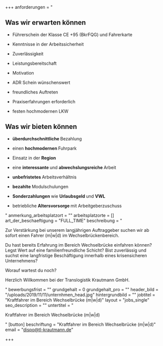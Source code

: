 +++
anforderungen = "<h2>Was wir erwarten können</h2><ul><li><p>Führerschein der Klasse CE +95 (BkrFQG) und Fahrerkarte</p></li><li><p>Kenntnisse in der Arbeitssicherheit</p></li><li><p>Zuverlässigkeit</p></li><li><p>Leistungsbereitschaft</p></li><li><p>Motivation</p></li><li><p>ADR Schein wünschenswert </p></li><li><p>freundliches Auftreten</p></li><li><p>Praxiserfahrungen erforderlich</p></li><li><p>festen hochmodernen LKW</p></li></ul><h2>Was wir bieten können</h2><ul><li><p><strong>überdurchschnittliche </strong>Bezahlung</p></li><li><p>einen <strong>hochmodernen </strong>Fuhrpark</p></li><li><p>Einsatz in der <strong>Region</strong></p></li><li><p>eine <strong>interessante </strong>und <strong>abwechslungsreiche </strong>Arbeit</p></li><li><p><strong>unbefristetes </strong>Arbeitsverhältnis</p></li><li><p><strong>bezahlte </strong>Modulschulungen</p></li><li><p><strong>Sonderzahlungen </strong>wie <strong>Urlaubsgeld </strong>und <strong>VWL</strong></p></li><li><p>betriebliche <strong>Altersvorsorge </strong>mit Arbeitgeberzuschuss</p></li></ul>"
anmerkung_arbeitsplatzort = ""
arbeitsplatzorte = []
art_der_beschaeftigung = "FULL_TIME"
beschreibung = "<p>Zur Verstärkung bei unserem langjährigen Auftraggeber suchen wir ab sofort einen Fahrer (m|w|d) im Wechselbrückenbereich.</p><p>Du hast bereits Erfahrung im Bereich Wechselbrücke einfahren können? Legst Wert auf eine familienfreundliche Schicht? Bist zuverlässig und suchst eine langfristige Beschäftigung innerhalb eines krisensicheren Unternehmens?</p><p>Worauf wartest du noch?</p><p>Herzlich Willkommen bei der Translogistik Krautmann GmbH.</p>"
bewerbungsfrist = ""
grundgehalt = 0
grundgehalt_pro = ""
header_bild = "/uploads/2019/11/11/unternhmen_head.jpg"
hintergrundbild = ""
jobtitel = "Kraftfahrer im Bereich Wechselbrücke (m|w|d)"
layout = "jobs_single"
seo_description = ""
untertitel = "<p>Kraftfahrer im Bereich Wechselbrücke (m|w|d)</p>"
[button]
beschriftung = "Kraftfahrer im Bereich Wechselbrücke (m|w|d)"
email = "dispo@tl-krautmann.de"

+++
